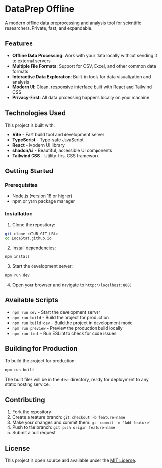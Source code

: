 # DataPrep Offline

A modern offline data preprocessing and analysis tool for scientific researchers. Private, fast, and expandable.

## Features

- **Offline Data Processing**: Work with your data locally without sending it to external servers
- **Multiple File Formats**: Support for CSV, Excel, and other common data formats
- **Interactive Data Exploration**: Built-in tools for data visualization and analysis
- **Modern UI**: Clean, responsive interface built with React and Tailwind CSS
- **Privacy-First**: All data processing happens locally on your machine

## Technologies Used

This project is built with:

- **Vite** - Fast build tool and development server
- **TypeScript** - Type-safe JavaScript
- **React** - Modern UI library
- **shadcn/ui** - Beautiful, accessible UI components
- **Tailwind CSS** - Utility-first CSS framework

## Getting Started

### Prerequisites

- Node.js (version 18 or higher)
- npm or yarn package manager

### Installation

1. Clone the repository:
```bash
git clone <YOUR_GIT_URL>
cd LocaStat.github.io
```

2. Install dependencies:
```bash
npm install
```

3. Start the development server:
```bash
npm run dev
```

4. Open your browser and navigate to `http://localhost:8080`

## Available Scripts

- `npm run dev` - Start the development server
- `npm run build` - Build the project for production
- `npm run build:dev` - Build the project in development mode
- `npm run preview` - Preview the production build locally
- `npm run lint` - Run ESLint to check for code issues

## Building for Production

To build the project for production:

```bash
npm run build
```

The built files will be in the `dist` directory, ready for deployment to any static hosting service.

## Contributing

1. Fork the repository
2. Create a feature branch: `git checkout -b feature-name`
3. Make your changes and commit them: `git commit -m 'Add feature'`
4. Push to the branch: `git push origin feature-name`
5. Submit a pull request

## License

This project is open source and available under the [MIT License](LICENSE).